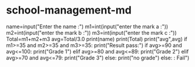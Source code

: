 # school-management-md
name=input("Enter the name :")
m1=int(input("enter the mark a :"))
m2=int(input("enter the mark b :"))
m3=int(input("enter the mark c :"))
Total=m1+m2+m3
avg=Total/3.0
print(name)
print(Total)
print("avg",avg)
if m1>=35 and m2>=35 and m3>=35:
  print("Result pass:")
  if avg>=90 and avg<=100:
    print("Grade 1")
  elif avg>=80 and avg<=89:
    print("Grade 2")
  elif avg>=70 and avg<=79:
    print("Grade 3")
  else:
    print("no grade")
else:
  : Fail")
